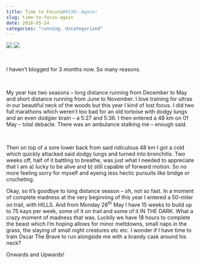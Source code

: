 ```yaml
---
title: Time to Focus&#8230;.Again!
slug: time-to-focus-again
date: 2018-05-24
categories: "running, Uncategorized"
---
```


<div class="simple-gallery">
    <img src="https://res.cloudinary.com/dy6grlu8z/image/upload/v1558841600/cdzmpfbslr0yc1iahg3u.jpg"/>
    <img src="https://res.cloudinary.com/dy6grlu8z/image/upload/v1558841601/qzeyepbliuy5f0bpnluq.jpg"/>
</div>
<p> </p>
<p class="Body"><span lang="EN-US">I haven’t blogged for 3 months now. So many reasons.</span></p>
<p class="Body"><span lang="EN-US"> </span></p>
<p class="Body"><span lang="EN-US">My year has two seasons – long distance running from December to May and short distance running from June to November. I love training for ultras in our beautiful neck of the woods but this year I kind of lost focus. I did two full marathons which weren’t too bad for an old tortoise with dodgy lungs and an even dodgier brain – a 5:27 and 5:36. I then entered a 48 km on 01 May – total debacle. There was an ambulance stalking me – enough said.</span></p>
<p class="Body"><span lang="EN-US"> </span></p>
<p class="Body"><span lang="EN-US">Then on top of a sore lower back from said ridiculous 48 km I got a cold which quickly attacked said dodgy lungs and turned into bronchitis. Two weeks off, half of it battling to breathe, was just what I needed to appreciate that I am a) lucky to be alive and b) still capable of forward motion. So no more feeling sorry for myself and eyeing less hectic pursuits like bridge or crocheting.</span></p>
<p class="Body"><span lang="EN-US">Okay, so it’s goodbye to long distance season – oh, not so fast. In a moment of complete madness at the very beginning of this year I entered a 50-miler on trail, with HILLS. And from Monday 28<sup>th</sup> May I have 15 weeks to build up to 75 kays per week, some of it on trail and some of it IN THE DARK. What a crazy moment of madness that was. Luckily we have 18 hours to complete the beast which I’m hoping allows for minor meltdowns, small naps in the grass, the slaying of small night creatures etc etc. I wonder if I have time to train Oscar The Brave to run alongside me with a brandy cask around his neck?</span></p>
<p class="Body"><span lang="EN-US">Onwards and Upwards!</span></p>
